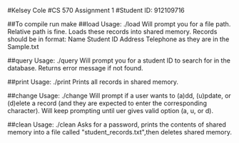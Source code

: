 #Kelsey Cole
#CS 570 Assignment 1
#Student ID: 912109716

##To compile
run make
##load
Usage: ./load
Will prompt you for a file path. Relative path is fine.
Loads these records into shared memory.
Records should be in format:
Name
Student ID
Address
Telephone
as they are in the Sample.txt

##query
Usage: ./query
Will prompt you for a student ID to search for in the database. Returns error message if not found.

##print
Usage: ./print
Prints all records in shared memory.

##change
Usage: ./change
Will prompt if a user wants to (a)dd, (u)pdate, or (d)elete a record (and they are expected to enter the corresponding character). Will keep prompting until uer gives valid option (a, u, or d).

##clean
Usage: ./clean
Asks for a password, prints the contents of shared memory into a file called "student_records.txt",then deletes shared memory. 
